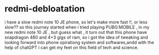 # redmi-debloatation
i have a slow redmi note 10 JE  phone, so let's make more fast !!, or less slow??
so this journey started when i tried playing PUBG:MOBILE , in my new redmi note 10 JE , but guess what , it turn out that this phone have snapdragon 480 and 4+3 gigs of ram, so i got the idea of tweaking and looking forward into phone opirationg system and softwares,andd with the help of chatGPT i can get my feet on this field of tevh and science.
